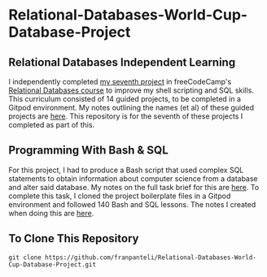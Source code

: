# Relational-Databases-World-Cup-Database-Project
## Relational Databases Independent Learning
I independently completed [my seventh project](https://www.freecodecamp.org/learn/relational-database/build-a-world-cup-database-project/build-a-world-cup-database) in freeCodeCamp's [Relational Databases course](https://www.freecodecamp.org/learn/relational-database/) to improve my shell scripting and SQL skills. This curriculum consisted of 14 guided projects, to be completed in a Gitpod environment. My notes outlining the names (et al) of these guided projects are [here](https://github.com/franpanteli/Relational-Databases-World-Cup-Database-Project/blob/main/0%20relational-databases-course-overview.txt). This repository is for the seventh of these projects I completed as part of this.

## Programming With Bash & SQL
For this project, I had to produce a Bash script that used complex SQL statements to obtain information about computer science from a database and alter said database. My notes on the full task brief for this are [here](https://github.com/franpanteli/Relational-Databases-World-Cup-Database-Project/blob/main/1%20project-task-notes.txt). To complete this task, I cloned the project boilerplate files in a Gitpod environment and followed 140 Bash and SQL lessons. The notes I created when doing this are [here](https://github.com/franpanteli/Relational-Databases-World-Cup-Database-Project/blob/main/2%20relational-databases-world-cup-databases-guided-project-course-notes.txt).

## To Clone This Repository
```
git clone https://github.com/franpanteli/Relational-Databases-World-Cup-Database-Project.git
```
